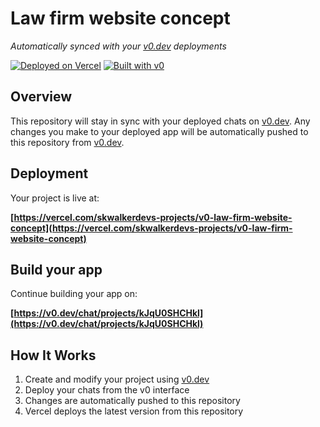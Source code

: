 # Law firm website concept

*Automatically synced with your [v0.dev](https://v0.dev) deployments*

[![Deployed on Vercel](https://img.shields.io/badge/Deployed%20on-Vercel-black?style=for-the-badge&logo=vercel)](https://vercel.com/skwalkerdevs-projects/v0-law-firm-website-concept)
[![Built with v0](https://img.shields.io/badge/Built%20with-v0.dev-black?style=for-the-badge)](https://v0.dev/chat/projects/kJqU0SHCHkl)

## Overview

This repository will stay in sync with your deployed chats on [v0.dev](https://v0.dev).
Any changes you make to your deployed app will be automatically pushed to this repository from [v0.dev](https://v0.dev).

## Deployment

Your project is live at:

**[https://vercel.com/skwalkerdevs-projects/v0-law-firm-website-concept](https://vercel.com/skwalkerdevs-projects/v0-law-firm-website-concept)**

## Build your app

Continue building your app on:

**[https://v0.dev/chat/projects/kJqU0SHCHkl](https://v0.dev/chat/projects/kJqU0SHCHkl)**

## How It Works

1. Create and modify your project using [v0.dev](https://v0.dev)
2. Deploy your chats from the v0 interface
3. Changes are automatically pushed to this repository
4. Vercel deploys the latest version from this repository
